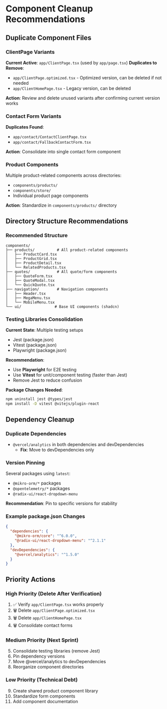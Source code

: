 # Component Cleanup Recommendations

## Duplicate Component Files

### ClientPage Variants
**Current Active**: `app/ClientPage.tsx` (used by `app/page.tsx`)
**Duplicates to Remove**:
- `app/ClientPage.optimized.tsx` - Optimized version, can be deleted if not needed
- `app/ClientHomePage.tsx` - Legacy version, can be deleted

**Action**: Review and delete unused variants after confirming current version works

### Contact Form Variants
**Duplicates Found**:
- `app/contact/ContactClientPage.tsx`
- `app/contact/FallbackContactForm.tsx`

**Action**: Consolidate into single contact form component

### Product Components
Multiple product-related components across directories:
- `components/products/`
- `components/store/`
- Individual product page components

**Action**: Standardize in `components/products/` directory

## Directory Structure Recommendations

### Recommended Structure
```
components/
├── products/          # All product-related components
│   ├── ProductCard.tsx
│   ├── ProductGrid.tsx
│   ├── ProductDetail.tsx
│   └── RelatedProducts.tsx
├── quotes/            # All quote/form components
│   ├── QuoteForm.tsx
│   ├── QuoteModal.tsx
│   └── QuickQuote.tsx
├── navigation/        # Navigation components
│   ├── Header.tsx
│   ├── MegaMenu.tsx
│   └── MobileMenu.tsx
└── ui/               # Base UI components (shadcn)
```

### Testing Libraries Consolidation

**Current State**: Multiple testing setups
- Jest (package.json)
- Vitest (package.json)
- Playwright (package.json)

**Recommendation**:
- Use **Playwright** for E2E testing
- Use **Vitest** for unit/component testing (faster than Jest)
- Remove Jest to reduce confusion

**Package Changes Needed**:
```bash
npm uninstall jest @types/jest
npm install -D vitest @vitejs/plugin-react
```

## Dependency Cleanup

### Duplicate Dependencies
- `@vercel/analytics` in both dependencies and devDependencies
  - **Fix**: Move to devDependencies only

### Version Pinning
Several packages using `latest`:
- `@mikro-orm/*` packages
- `@opentelemetry/*` packages
- `@radix-ui/react-dropdown-menu`

**Recommendation**: Pin to specific versions for stability

### Example package.json Changes
```json
{
  "dependencies": {
    "@mikro-orm/core": "^6.0.0",
    "@radix-ui/react-dropdown-menu": "^2.1.1"
  },
  "devDependencies": {
    "@vercel/analytics": "^1.5.0"
  }
}
```

## Priority Actions

### High Priority (Delete After Verification)
1. ✅ Verify `app/ClientPage.tsx` works properly
2. 🗑️ Delete `app/ClientPage.optimized.tsx`
3. 🗑️ Delete `app/ClientHomePage.tsx`
4. 🗑️ Consolidate contact forms

### Medium Priority (Next Sprint)
5. Consolidate testing libraries (remove Jest)
6. Pin dependency versions
7. Move @vercel/analytics to devDependencies
8. Reorganize component directories

### Low Priority (Technical Debt)
9. Create shared product component library
10. Standardize form components
11. Add component documentation